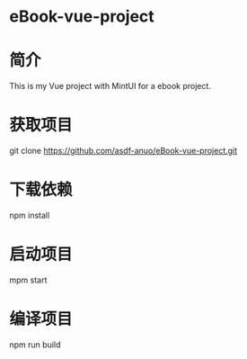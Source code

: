 # eBook-vue-project

# 简介
This is my Vue project with MintUI for a ebook project.

# 获取项目
git clone https://github.com/asdf-anuo/eBook-vue-project.git

# 下载依赖
npm install

# 启动项目
mpm start

# 编译项目
npm run build
